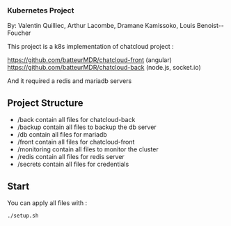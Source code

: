 ### Kubernetes Project

By: Valentin Quilliec, Arthur Lacombe, Dramane Kamissoko, Louis Benoist--Foucher

This project is a k8s implementation of chatcloud project :

https://github.com/batteurMDR/chatcloud-front (angular)
https://github.com/batteurMDR/chatcloud-back (node.js, socket.io)

And it required a redis and mariadb servers

## Project Structure

 - /back        contain all files for chatcloud-back
 - /backup      contain all files to backup the db server
 - /db          contain all files for mariadb
 - /front       contain all files for chatcloud-front
 - /monitoring  contain all files to monitor the cluster
 - /redis       contain all files for redis server
 - /secrets     contain all files for credentials

## Start

You can apply all files with :

```./setup.sh```
